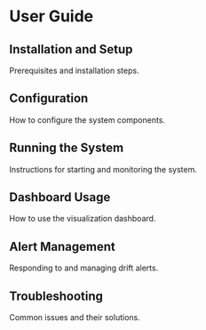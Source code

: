 # User Guide

## Installation and Setup

Prerequisites and installation steps.

## Configuration

How to configure the system components.

## Running the System

Instructions for starting and monitoring the system.

## Dashboard Usage

How to use the visualization dashboard.

## Alert Management

Responding to and managing drift alerts.

## Troubleshooting

Common issues and their solutions.
